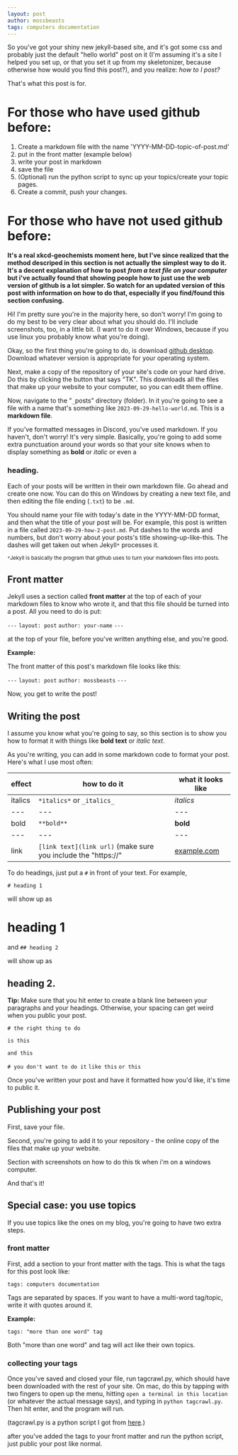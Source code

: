 ```yaml
---
layout: post
author: mossbeasts
tags: computers documentation
---
```

So you've got your shiny new jekyll-based site, and it's got some css and probably just the default "hello world" post on it (I'm assuming it's a site I helped you set up, or that you set it up from my skeletonizer, because otherwise how would you find this post?), and you realize: *how to I post?*

That's what this post is for.

# For those who have used github before:

1. Create a markdown file with the name 'YYYY-MM-DD-topic-of-post.md'
2. put in the front matter (example below)
3. write your post in markdown
4. save the file
5. (Optional) run the python script to sync up your topics/create your topic pages.
6. Create a commit, push your changes.

# For those who have **not** used github before:

**It's a real xkcd-geochemists moment here, but I've since realized that the method descriped in this section is not actually the simplest way to do it. It's a decent explanation of how to post** ***from a text file on your computer*** **but i've actually found that showing people how to just use the web version of github is a lot simpler. So watch for an updated version of this post with information on how to do that, especially if you find/found this section confusing.**

Hi! I'm pretty sure you're in the majority here, so don't worry! I'm going to do my best to be very clear about what you should do. I'll include screenshots, too, in a little bit. (I want to do it over Windows, because if you use linux you probably know what you're doing). 

Okay, so the first thing you're going to do, is download [github desktop](desktop.github.com). Download whatever version is appropriate for your operating system.

Next, make a copy of the repository of your site's code on your hard drive. Do this by clicking the button that says "TK". This downloads all the files that make up your website to your computer, so you can edit them offline.

Now, navigate to the "`_`posts" directory (folder). In it you're going to see a file with a name that's something like `2023-09-29-hello-world.md`. This is a **markdown file**.

If you've formatted messages in Discord, you've used markdown. If you haven't, don't worry! It's very simple. Basically, you're going to add some extra punctuation around your words so that your site knows when to display something as **bold** or _italic_ or even a

### heading.

Each of your posts will be written in their own markdown file. Go ahead and create one now. You can do this on Windows by creating a new text file, and then editing the file ending (`.txt`) to be `.md`.

You should name your file with today's date in the YYYY-MM-DD format, and then what the title of your post will be. For example, this post is written in a file called `2023-09-29-how-2-post.md`. Put dashes to the words and numbers, but don't worry about your posts's title showing-up-like-this. The dashes will get taken out when Jekyll`*` processes it.

<small>`*`Jekyll is basically the program that github uses to turn your markdown files into posts.</small>

## Front matter

Jekyll uses a section called **front matter** at the top of each of your markdown files to know who wrote it, and that this file should be turned into a post. All you need to do is put:

`---`
`layout: post`
`author: your-name`
`---`

at the top of your file, before you've written anything else, and you're good. 

**Example:**

The front matter of this post's markdown file looks like this:

`---`
`layout: post`
`author: mossbeasts`
`---`

Now, you get to write the post!

## Writing the post


I assume you know what you're going to say, so this section is to show you how to format it with things like **bold text** or *italic text*.

As you're writing, you can add in some markdown code to format your post. Here's what I use most often:

| effect | how to do it | what it looks like
---|---|---
|italics|`*italics*` or `_italics_`|*italics*
---|---|---
bold|`**bold**`|**bold**
---|---|---
link|`[link text](link url)` (make sure you include the "https://"|[example.com](https://example.com)

To do headings, just put a `#` in front of your text. For example,

`# heading 1`

will show up as

# heading 1

and `## heading 2`

will show up as 

## heading 2.

**Tip:** Make sure that you hit enter to create a blank line between your paragraphs and your headings. Otherwise, your spacing can get weird when you public your post.

`# the right thing to do`

`is this`

`and this`

`# you don't want to do it`
`like this`
`or this`

Once you've written your post and have it formatted how you'd like, it's time to public it.

## Publishing your post

First, save your file.

Second, you're going to add it to your repository - the online copy of the files that make up your website.

Section with screenshots on how to do this tk when i'm on a windows computer.

And that's it!

## Special case: you use topics

If you use topics like the ones on my blog, you're going to have two extra steps. 

### front matter

First, add a section to your front matter with the tags. This is what the tags for this post look like:

`tags: computers documentation`

Tags are separated by spaces. If you want to have a multi-word tag/topic, write it with quotes around it.

**Example:**

`tags: "more than one word" tag`

Both "more than one word" and tag will act like their own topics.

### collecting your tags

Once you've saved and closed your file, run tagcrawl.py, which should have been downloaded with the rest of your site. On mac, do this by tapping with two fingers to open up the menu, hitting `open a terminal in this location` (or whatever the actual message says), and typing in `python tagcrawl.py`. Then hit enter, and the program will run.

(tagcrawl.py is a python script I got from [here](tk).)

after you've added the tags to your front matter and run the python script, just public your post like normal.
